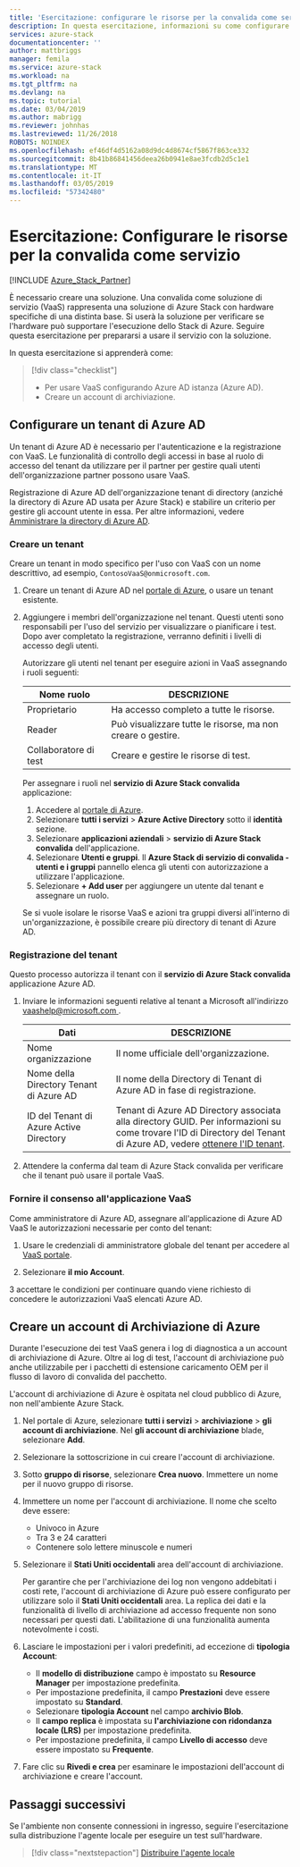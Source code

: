 ```yaml
---
title: 'Esercitazione: configurare le risorse per la convalida come servizio | Microsoft Docs'
description: In questa esercitazione, informazioni su come configurare le risorse per la convalida come servizio.
services: azure-stack
documentationcenter: ''
author: mattbriggs
manager: femila
ms.service: azure-stack
ms.workload: na
ms.tgt_pltfrm: na
ms.devlang: na
ms.topic: tutorial
ms.date: 03/04/2019
ms.author: mabrigg
ms.reviewer: johnhas
ms.lastreviewed: 11/26/2018
ROBOTS: NOINDEX
ms.openlocfilehash: ef46df4d5162a08d9dc4d8674cf5867f863ce332
ms.sourcegitcommit: 8b41b86841456deea26b0941e8ae3fcdb2d5c1e1
ms.translationtype: MT
ms.contentlocale: it-IT
ms.lasthandoff: 03/05/2019
ms.locfileid: "57342480"
---
```

# <a name="tutorial-set-up-resources-for-validation-as-a-service"></a>Esercitazione: Configurare le risorse per la convalida come servizio

[!INCLUDE [Azure_Stack_Partner](./includes/azure-stack-partner-appliesto.md)]

È necessario creare una soluzione. Una convalida come soluzione di servizio (VaaS) rappresenta una soluzione di Azure Stack con hardware specifiche di una distinta base. Si userà la soluzione per verificare se l'hardware può supportare l'esecuzione dello Stack di Azure. Seguire questa esercitazione per prepararsi a usare il servizio con la soluzione.

In questa esercitazione si apprenderà come:

> [!div class="checklist"]
> * Per usare VaaS configurando Azure AD istanza (Azure AD).
> * Creare un account di archiviazione.

## <a name="configure-an-azure-ad-tenant"></a>Configurare un tenant di Azure AD

Un tenant di Azure AD è necessario per l'autenticazione e la registrazione con VaaS. Le funzionalità di controllo degli accessi in base al ruolo di accesso del tenant da utilizzare per il partner per gestire quali utenti dell'organizzazione partner possono usare VaaS.

Registrazione di Azure AD dell'organizzazione tenant di directory (anziché la directory di Azure AD usata per Azure Stack) e stabilire un criterio per gestire gli account utente in essa. Per altre informazioni, vedere [Amministrare la directory di Azure AD](https://docs.microsoft.com/azure/active-directory/active-directory-administer).

### <a name="create-a-tenant"></a>Creare un tenant

Creare un tenant in modo specifico per l'uso con VaaS con un nome descrittivo, ad esempio, `ContosoVaaS@onmicrosoft.com`.

1. Creare un tenant di Azure AD nel [portale di Azure](https://portal.azure.com), o usare un tenant esistente. <!-- For instructions on creating new Azure AD tenants, see [Get started with Azure AD](https://docs.microsoft.com/azure/active-directory/get-started-azure-ad). -->

2. Aggiungere i membri dell'organizzazione nel tenant. Questi utenti sono responsabili per l'uso del servizio per visualizzare o pianificare i test. Dopo aver completato la registrazione, verranno definiti i livelli di accesso degli utenti.
 
    Autorizzare gli utenti nel tenant per eseguire azioni in VaaS assegnando i ruoli seguenti:

    | Nome ruolo | DESCRIZIONE |
    |---------------------|------------------------------------------|
    | Proprietario | Ha accesso completo a tutte le risorse. |
    | Reader | Può visualizzare tutte le risorse, ma non creare o gestire. |
    | Collaboratore di test | Creare e gestire le risorse di test. |

    Per assegnare i ruoli nel **servizio di Azure Stack convalida** applicazione:

    1. Accedere al [portale di Azure](https://portal.azure.com).
    2. Selezionare **tutti i servizi** > **Azure Active Directory** sotto il **identità** sezione.
    3. Selezionare **applicazioni aziendali** > **servizio di Azure Stack convalida** dell'applicazione.
    4. Selezionare **Utenti e gruppi**. Il **Azure Stack di servizio di convalida - utenti e i gruppi** pannello elenca gli utenti con autorizzazione a utilizzare l'applicazione.
    5. Selezionare **+ Add user** per aggiungere un utente dal tenant e assegnare un ruolo.
   
    Se si vuole isolare le risorse VaaS e azioni tra gruppi diversi all'interno di un'organizzazione, è possibile creare più directory di tenant di Azure AD.

### <a name="register-your-tenant"></a>Registrazione del tenant

Questo processo autorizza il tenant con il **servizio di Azure Stack convalida** applicazione Azure AD.

1. Inviare le informazioni seguenti relative al tenant a Microsoft all'indirizzo [ vaashelp@microsoft.com ](mailto:vaashelp@microsoft.com).

    | Dati | DESCRIZIONE |
    |--------------------------------|---------------------------------------------------------------------------------------------|
    | Nome organizzazione | Il nome ufficiale dell'organizzazione. |
    | Nome della Directory Tenant di Azure AD | Il nome della Directory di Tenant di Azure AD in fase di registrazione. |
    | ID del Tenant di Azure Active Directory | Tenant di Azure AD Directory associata alla directory GUID. Per informazioni su come trovare l'ID di Directory del Tenant di Azure AD, vedere [ottenere l'ID tenant](https://docs.microsoft.com/azure/azure-resource-manager/resource-group-create-service-principal-portal#get-tenant-id). |

2. Attendere la conferma dal team di Azure Stack convalida per verificare che il tenant può usare il portale VaaS.

### <a name="consent-to-the-vaas-application"></a>Fornire il consenso all'applicazione VaaS

Come amministratore di Azure AD, assegnare all'applicazione di Azure AD VaaS le autorizzazioni necessarie per conto del tenant:

1. Usare le credenziali di amministratore globale del tenant per accedere al [VaaS portale](https://azurestackvalidation.com/). 

2. Selezionare **il mio Account**.

3 accettare le condizioni per continuare quando viene richiesto di concedere le autorizzazioni VaaS elencati Azure AD.

## <a name="create-an-azure-storage-account"></a>Creare un account di Archiviazione di Azure

Durante l'esecuzione dei test VaaS genera i log di diagnostica a un account di archiviazione di Azure. Oltre ai log di test, l'account di archiviazione può anche utilizzabile per i pacchetti di estensione caricamento OEM per il flusso di lavoro di convalida del pacchetto.

L'account di archiviazione di Azure è ospitata nel cloud pubblico di Azure, non nell'ambiente Azure Stack.

1. Nel portale di Azure, selezionare **tutti i servizi** > **archiviazione** > **gli account di archiviazione**. Nel **gli account di archiviazione** blade, selezionare **Add**.

2. Selezionare la sottoscrizione in cui creare l'account di archiviazione.

3. Sotto **gruppo di risorse**, selezionare **Crea nuovo**. Immettere un nome per il nuovo gruppo di risorse.

4. Immettere un nome per l'account di archiviazione. Il nome che scelto deve essere:
    - Univoco in Azure
    - Tra 3 e 24 caratteri
    - Contenere solo lettere minuscole e numeri

5. Selezionare il **Stati Uniti occidentali** area dell'account di archiviazione.

    Per garantire che per l'archiviazione dei log non vengono addebitati i costi rete, l'account di archiviazione di Azure può essere configurato per utilizzare solo il **Stati Uniti occidentali** area. La replica dei dati e la funzionalità di livello di archiviazione ad accesso frequente non sono necessari per questi dati. L'abilitazione di una funzionalità aumenta notevolmente i costi.

6. Lasciare le impostazioni per i valori predefiniti, ad eccezione di **tipologia Account**:

    - Il **modello di distribuzione** campo è impostato su **Resource Manager** per impostazione predefinita.
    - Per impostazione predefinita, il campo **Prestazioni** deve essere impostato su **Standard**.
    - Selezionare **tipologia Account** nel campo **archivio Blob**.
    - Il **campo replica** è impostata su **l'archiviazione con ridondanza locale (LRS)** per impostazione predefinita.
    - Per impostazione predefinita, il campo **Livello di accesso** deve essere impostato su **Frequente**.

7. Fare clic su **Rivedi e crea** per esaminare le impostazioni dell'account di archiviazione e creare l'account.

## <a name="next-steps"></a>Passaggi successivi

Se l'ambiente non consente connessioni in ingresso, seguire l'esercitazione sulla distribuzione l'agente locale per eseguire un test sull'hardware.

> [!div class="nextstepaction"]
> [Distribuire l'agente locale](azure-stack-vaas-local-agent.md)
